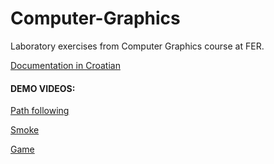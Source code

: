 # Computer-Graphics #
Laboratory exercises from Computer Graphics course at FER.


[Documentation in Croatian](https://github.com/marin-marsic/Computer-Graphics/blob/master/RG%20dokumntacija.pdf)

#### DEMO VIDEOS: ####

[Path following](https://drive.google.com/file/d/0BwpGIEKGljusMkMtOENOeG40LWM/view)

[Smoke](https://drive.google.com/file/d/0BwpGIEKGljusYTNLWG1iYm9jM1U/view)

[Game](https://drive.google.com/file/d/0BwpGIEKGljusMWY3SC05OFVKNWs/view)
